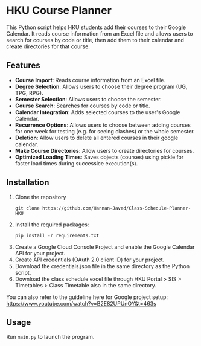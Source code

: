 # HKU Course Planner
This Python script helps HKU students add their courses to their Google Calendar. It reads course information from an Excel file and allows users to search for courses by code or title, then add them to their calendar and create directories for that course.
## Features
- **Course Import**: Reads course information from an Excel file.
- **Degree Selection**: Allows users to choose their degree program (UG, TPG, RPG).
- **Semester Selection**: Allows users to choose the semester.
- **Course Search**: Searches for courses by code or title.
- **Calendar Integration**: Adds selected courses to the user's Google Calendar.
- **Recurrence Options**: Allows users to choose between adding courses for one week for testing (e.g. for seeing clashes) or the whole semester.
- **Deletion**: Allow users to delete all entered courses in their google calendar.
- **Make Course Directories**: Allow users to create directories for courses.
- **Optimized Loading Times**: Saves objects (courses) using pickle for faster load times during successice execution(s).
## Installation
1. Clone the repository
    ```
    git clone https://github.com/Hannan-Javed/Class-Schedule-Planner-HKU
    ```
2. Install the required packages:
    ```
    pip install -r requirements.txt
    ```
3. Create a Google Cloud Console Project and enable the Google Calendar API for your project.
4. Create API credentials (OAuth 2.0 client ID) for your project.
5. Download the credentials.json file in the same directory as the Python script.
6. Download the class schedule excel file through HKU Portal > SIS > Timetables > Class Timetable also in the same directory.

You can also refer to the guideline here for Google project setup:<br>
https://www.youtube.com/watch?v=B2E82UPUnOY&t=463s
## Usage
Run `main.py` to launch the program.<br>